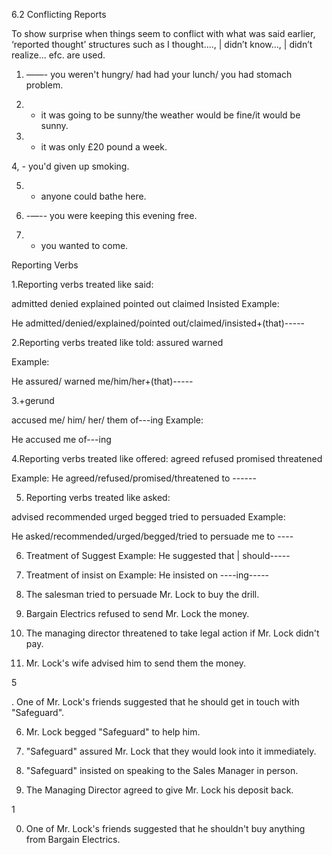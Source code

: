 
6.2 Conflicting Reports

To show surprise when things seem to conflict with what was said earlier,
‘reported thought’ structures such as I thought...., | didn’t know..., |
didn’t realize... efc. are used.

1. ——- you weren't hungry/ had had your lunch/ you had stomach
problem.

2. - it was going to be sunny/the weather would be fine/it would be
sunny.

3. - it was only £20 pound a week.

4, - you'd given up smoking.

5. - anyone could bathe here.

6. -—-- you were keeping this evening free.

7. - you wanted to come.



Reporting Verbs

1.Reporting verbs treated like said:

admitted denied explained pointed out claimed Insisted
Example:

He admitted/denied/explained/pointed out/claimed/insisted+(that)-----

2.Reporting verbs treated like told:
assured warned

Example:

He assured/ warned me/him/her+(that)-----

3.+gerund

accused me/ him/ her/ them of---ing
Example:

He accused me of---ing

4.Reporting verbs treated like offered:
agreed refused promised threatened

Example:
He agreed/refused/promised/threatened to ------

5. Reporting verbs treated like asked:

advised recommended urged begged tried to persuaded
Example:

He asked/recommended/urged/begged/tried to persuade me to ----

6. Treatment of Suggest
Example: He suggested that | should-----

7. Treatment of insist on
Example: He insisted on ----ing-----

1. The salesman tried to persuade Mr. Lock to buy the drill.

2. Bargain Electrics refused to send Mr. Lock the money.

3. The managing director threatened to take legal action if Mr. Lock didn't pay.
4. Mr. Lock's wife advised him to send them the money.

5

. One of Mr. Lock's friends suggested that he should get in touch with
"Safeguard".

6. Mr. Lock begged "Safeguard" to help him.

7. "Safeguard" assured Mr. Lock that they would look into it immediately.
8. "Safeguard" insisted on speaking to the Sales Manager in person.

9. The Managing Director agreed to give Mr. Lock his deposit back.

1

0. One of Mr. Lock's friends suggested that he shouldn't buy anything from
Bargain Electrics.
